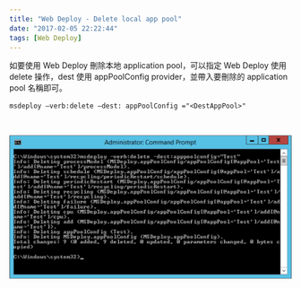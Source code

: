 ```yaml
---
title: "Web Deploy - Delete local app pool"
date: "2017-02-05 22:22:44"
tags: [Web Deploy]
---
```



如要使用 Web Deploy 刪除本地 application pool，可以指定 Web Deploy 使用 delete 操作，dest 使用 appPoolConfig provider，並帶入要刪除的 application pool 名稱即可。  

<!-- More -->

    msdeploy –verb:delete –dest: appPoolConfig ="<DestAppPool>"

<br/>


![1.png](1.png)

<br/>

